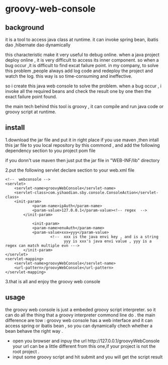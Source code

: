 groovy-web-console
================


background
--------------

it is a tool to  access java class at runtime.
it can invoke spring bean, ibatis dao ,hibernate dao dynamically

this characteristic make it very useful to debug online.
when a java project deploy online , it is very difficult to access its inner component.
so when a bug occur ,it is difficult to find excat failure point.
in my company, to solve this problem ,people always add log code and redeploy the project and watch the log.
this way is so time-consuming and ineffective.

so i create this java web console to solve the problem.
when a bug occur , i invoke all the required beans and check the result one by one 
then the exact failure point found.


the main tech behind this tool is groovy , it can compile and  run java code or groovy script at runtime.

install
------

1.download the jar file and put it in right place
if you use maven ,then intall this jar file to you local repository by this commond , and add the following  dependency section to you project pom file 

if you donn't use maven then just put the jar file in "WEB-INF/lib" directory

2.put the following  servlet declare section to your web.xml file

	<!--  webconsole -->
	<servlet>
		<servlet-name>groovyWebConsole</servlet-name>
		<servlet-class>com.yihaodian.sby.console.ConsoleAction</servlet-class>
		<init-param>
		        <param-name>ipAuth</param-name>
		        <param-value>127.0.0.1</param-value><!-- regex  -->
         	</init-param>
 
    	        <init-param>
		        <param-name>envAuth</param-name>
		        <param-value>xxx=yyy</param-value>
                        <!--  xxx is the java envi key , and is a string 
                              yyy is xxx's java envi value , yyy is a regex can match multiple evn --->
         	</init-param>
	</servlet>
	<servlet-mapping>
		<servlet-name>groovyWebConsole</servlet-name>
		<url-pattern>/groovyWebConsole</url-pattern>
	</servlet-mapping>
3.that is all and enjoy the groovy web console


usage
-----

the groovy web console is just a embeded groovy script interpreter. so it can do all the thing that a groovy interpreter commond line do . the main difference are tow : groovy web console has a web interface and it can access spring or ibatis bean , so you can dynamically chech whether a  bean  behave the right way .
<ul>
<li>
open you browser and inpuy the url http://127.0.0.1/groovyWebConsole      your  url can be a little  different from this one,if your project is not the root project .
</li>
<li>
input some groovy script and hit submit and you will get the script result
</li>
</ul>
